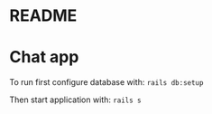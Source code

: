 # README

# Chat app

To run first configure database with: `rails db:setup`

Then start application with: `rails s`
